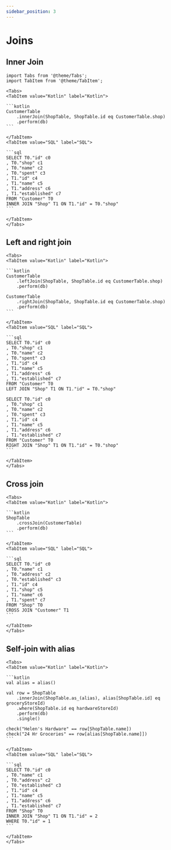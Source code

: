 ```yaml
---
sidebar_position: 3
---
```


# Joins

## Inner Join

````mdx-code-block
import Tabs from '@theme/Tabs';
import TabItem from '@theme/TabItem';

<Tabs>
<TabItem value="Kotlin" label="Kotlin">

```kotlin
CustomerTable
    .innerJoin(ShopTable, ShopTable.id eq CustomerTable.shop)
    .perform(db)
```

</TabItem>
<TabItem value="SQL" label="SQL">

```sql
SELECT T0."id" c0
, T0."shop" c1
, T0."name" c2
, T0."spent" c3
, T1."id" c4
, T1."name" c5
, T1."address" c6
, T1."established" c7
FROM "Customer" T0
INNER JOIN "Shop" T1 ON T1."id" = T0."shop"
```

</TabItem>
</Tabs>
````

## Left and right join

````mdx-code-block
<Tabs>
<TabItem value="Kotlin" label="Kotlin">

```kotlin
CustomerTable
    .leftJoin(ShopTable, ShopTable.id eq CustomerTable.shop)
    .perform(db)

CustomerTable
    .rightJoin(ShopTable, ShopTable.id eq CustomerTable.shop)
    .perform(db)
```

</TabItem>
<TabItem value="SQL" label="SQL">

```sql
SELECT T0."id" c0
, T0."shop" c1
, T0."name" c2
, T0."spent" c3
, T1."id" c4
, T1."name" c5
, T1."address" c6
, T1."established" c7
FROM "Customer" T0
LEFT JOIN "Shop" T1 ON T1."id" = T0."shop"

SELECT T0."id" c0
, T0."shop" c1
, T0."name" c2
, T0."spent" c3
, T1."id" c4
, T1."name" c5
, T1."address" c6
, T1."established" c7
FROM "Customer" T0
RIGHT JOIN "Shop" T1 ON T1."id" = T0."shop"
```

</TabItem>
</Tabs>
````

## Cross join

````mdx-code-block
<Tabs>
<TabItem value="Kotlin" label="Kotlin">

```kotlin
ShopTable
    .crossJoin(CustomerTable)
    .perform(db)
```

</TabItem>
<TabItem value="SQL" label="SQL">

```sql
SELECT T0."id" c0
, T0."name" c1
, T0."address" c2
, T0."established" c3
, T1."id" c4
, T1."shop" c5
, T1."name" c6
, T1."spent" c7
FROM "Shop" T0
CROSS JOIN "Customer" T1
```

</TabItem>
</Tabs>
````

## Self-join with alias

````mdx-code-block
<Tabs>
<TabItem value="Kotlin" label="Kotlin">

```kotlin
val alias = alias()

val row = ShopTable
    .innerJoin(ShopTable.as_(alias), alias[ShopTable.id] eq groceryStoreId)
    .where(ShopTable.id eq hardwareStoreId)
    .perform(db)
    .single()

check("Helen's Hardware" == row[ShopTable.name])
check("24 Hr Groceries" == row[alias[ShopTable.name]])
```

</TabItem>
<TabItem value="SQL" label="SQL">

```sql
SELECT T0."id" c0
, T0."name" c1
, T0."address" c2
, T0."established" c3
, T1."id" c4
, T1."name" c5
, T1."address" c6
, T1."established" c7
FROM "Shop" T0
INNER JOIN "Shop" T1 ON T1."id" = 2
WHERE T0."id" = 1
```

</TabItem>
</Tabs>
````
